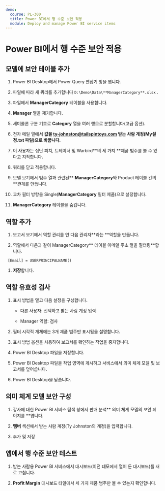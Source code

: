 ```yaml
---
demo:
  course: PL-300
  title: Power BI에서 행 수준 보안 적용
  module: Deploy and manage Power BI service items
---
```


# Power BI에서 행 수준 보안 적용

## 모델에 보안 테이블 추가

1. Power BI Desktop에서 Power Query 편집기 창을 엽니다.

1. 파일에 따라 새 쿼리를 추가합니다 `D:\Demo\Data\**ManagerCategory**.xlsx` .

1. 파일에서 **ManagerCategory** 테이블을 사용합니다.

1. **Manager** 열을 제거합니다.

1. 세미콜론 구분 기호로 **Category** 열을 여러 행으로 분할합니다(고급 옵션).

1. 전자 메일 열에서 **값을 **<ty-johnston@tailspintoys.com>** 받는 사람 계정(My설정.txt 파일)으로 바꿉니다.**

1. 이 사용자는 집단 피치, 트레이너 및 Warbird**의 세 가지 **제품 범주를 볼 수 있다고 지적합니다.

1. 쿼리를 닫고 적용합니다.

1. 모델 보기에서 범주 열과 관련된** **ManagerCategory**와 Product 테이블 간의 **관계를 만듭니다.

1. 교차 필터 방향을 Single(**ManagerCategory** 필터 제품)으로 설정합니다.

1. **ManagerCategory** 테이블을 숨깁니다.

## 역할 추가

1. 보고서 보기에서 역할 관리를 연 다음 관리자**라는 **역할을 만듭니다.

1. 역할에서 다음과 같이 ManagerCategory** 테이블 이메일 주소 열을 필터링**합니다.

  ```dax
   [Email] = USERPRINCIPALNAME()
   ```

1. **저장**합니다.

## 역할 유효성 검사

1. 표시 방법을 열고 다음 설정을 구성합니다.

    - 다른 사용자: 선택하고 받는 사람 계정 입력

    - Manager 역할: 검사

1. 필터 시각적 개체에는 3개 제품 범주만 표시됨을 설명합니다.

1. 표시 방법 옵션을 사용하여 보고서를 확인하는 작업을 중지합니다.

1. Power BI Desktop 파일을 저장합니다.

1. Power BI Desktop 파일을 작업 영역에 게시하고 서비스에서 의미 체계 모델 및 보고서를 덮어씁니다.

1. Power BI Desktop을 닫습니다.

## 의미 체계 모델 보안 구성

1. 강사에 대한 Power BI 서비스 탐색 창에서 판매 분석** 의미 체계 모델의 보안 페이지를 **엽니다.

1. **멤버** 섹션에서 받는 사람 계정(Ty Johnston의 계정)을 입력합니다.

1. 추가 및 저장

## 앱에서 행 수준 보안 테스트

1. 받는 사람용 Power BI 서비스에서 대시보드(이전 데모에서 열어 둔 대시보드)를 새로 고칩니다.

1. **Profit Margin** 대시보드 타일에서 세 가지 제품 범주만 볼 수 있는지 확인합니다.
